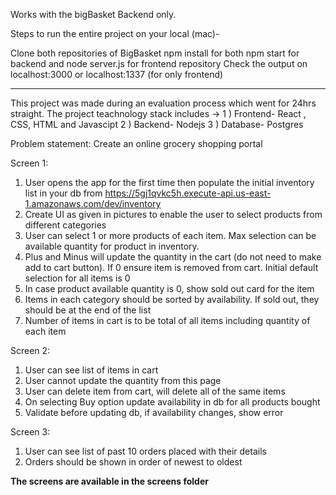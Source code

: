 Works with the bigBasket Backend only.

Steps to run the entire project on your local (mac)-

Clone both repositories of BigBasket
npm install for both
npm start for backend and node server.js for frontend repository
Check the output on localhost:3000 or localhost:1337 (for only frontend)

--------------------------------------------

This project was made during an evaluation process which went for 24hrs straight.
The project teachnology stack includes -> 
1 ) Frontend- React , CSS, HTML and Javascipt
2 ) Backend- Nodejs
3 ) Database- Postgres

Problem statement:
Create an online grocery shopping portal

Screen 1:
1. User opens the app for the first time then populate the initial inventory list in your db from https://5gj1qvkc5h.execute-api.us-east-1.amazonaws.com/dev/inventory
2. Create UI as given in pictures to enable the user to select products from different categories
3. User can select 1 or more products of each item. Max selection can be available quantity for product in inventory.
4. Plus and Minus will update the quantity in the cart (do not need to make add to cart button). If 0 ensure item is removed from cart. Initial default selection for all items is 0
5. In case product available quantity is 0, show sold out card for the item
6. Items in each category should be sorted by availability. If sold out, they should be at the end of the list
7. Number of items in cart is to be total of all items including quantity of each item

Screen 2:
1. ​User can see list of items in cart
2. User cannot update the quantity from this page
3. User can delete item from cart, will delete all of the same items
4. On selecting Buy option update availability in db for all products bought
5. Validate before updating db, if availability changes, show error

Screen 3:
1. ​User can see list of past 10 orders placed with their details 
2. Orders should be shown in order of newest to oldest 

**The screens are available in the screens folder**
